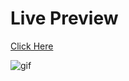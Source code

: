 # Live Preview
<a href="https://eneseken.github.io/medium-redesign/" target="_blank" >Click Here</a>

![gif](https://github.com/eneseken/medium-redesign/assets/83923806/ef128874-286a-4d94-9d78-a18244d74373)
